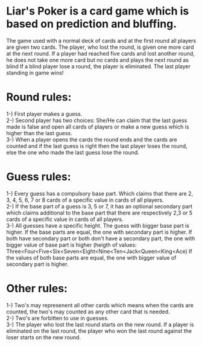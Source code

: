 # Liar's Poker is a card game which is based on prediction and bluffing.
The game used with a normal deck of cards and at the first round all players are given two cards.
The player, who lost the round, is given one more card at the next round.
If a player had reached five cards and lost another round, he does not take one more card but no cards and plays the next round as blind
If a blind player lose a round, the player is eliminated.
The last player standing in game wins!
# Round rules:
1-) First player makes a guess.
<br/>
2-) Second player has two choices: She/He can claim that the last guess made is false and open all cards of players or make a new guess which is higher than the last guess.
<br/>
3-) When a player opens the cards the round ends and the cards are counted and if the last guess is right then the last player loses the round, else the one who made the last guess lose the round.
# Guess rules:
1-) Every guess has a compulsory base part. Which claims that there are 2, 3, 4, 5, 6, 7 or 8 cards of a specific value in cards of all players.
<br/>
2-) If the base part of a guess is 3, 5 or 7, it has an optional secondary part which claims additional to the base part that there are respectively 2,3 or 5 cards of a specific value in cards of all players.
<br/>
3-) All guesses have a specific height. The guess with bigger base part is higher. If the base parts are equal, the one with secondary part is higher. If both have secondary part or both don't have a secondary part, the one with bigger value of base part is higher (heigth of values: Three<Four<Five<Six<Seven<Eight<Nine<Ten<Jack<Queen<King<Ace) If the values of both base parts are equal,  the one with bigger value of secondary part is higher.
# Other rules:
1-) Two's may represenent all other cards which means when the cards are counted, the two's may counted as any other card that is needed.<br/>
2-) Two's are forbitten to use in guesses.
<br/>
3-) The player who lost the last round starts on the new round. If a player is eliminated on the last round, the player who won the last round against the loser starts on the new round.

